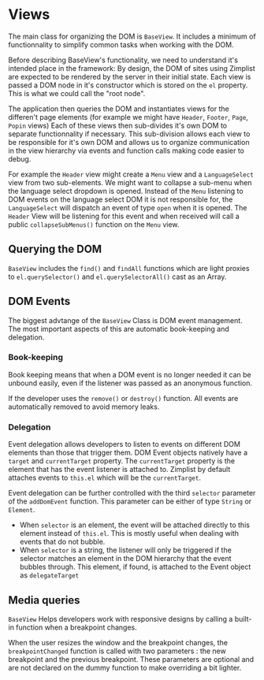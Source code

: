Views
=====

The main class for organizing the DOM is `BaseView`. It includes a minimum of functionnality to simplify common tasks when working with the DOM.

Before describing BaseView's functionality, we need to understand it's intended place in the framework: By design, the DOM of sites using Zimplist are expected to be rendered by the server in their initial state. Each view is passed a DOM node in it's constructor which is stored on the `el` property. This is what we could call the "root node".

 The application then queries the DOM and instantiates views for the differen't page elements (for example we might have `Header`, `Footer`, `Page`, `Popin` views) Each of these views then sub-divides it's own DOM to separate functionnality if necessary. This sub-division allows each view to be responsible for it's own DOM and allows us to organize communication in the view hierarchy via events and function calls making code easier to debug.

For example the `Header` view might create a `Menu` view and a `LanguageSelect` view from two sub-elements. We might want to collapse a sub-menu when the language select dropdown is opened. Instead of the `Menu` listening to DOM events on the language select DOM it is not responsible for, the `LanguageSelect` will dispatch an event of type `open` when it is opened. The `Header` View will be listening for this event and when received will call a public `collapseSubMenus()` function on the `Menu` view.

## Querying the DOM ##

`BaseView` includes the `find()` and `findAll` functions which are light proxies to `el.querySelector()` and `el.querySelectorAll()` cast as an Array.

## DOM Events ##

The biggest advtange of the `BaseView` Class is DOM event management. The most important aspects of this are automatic book-keeping and delegation. 

### Book-keeping ###
Book keeping means that when a DOM event is no longer needed it can be unbound easily, even if the listener was passed as an anonymous function.

If the developer uses the `remove()` or `destroy()` function. All events are automatically removed to avoid memory leaks.

### Delegation ###
Event delegation allows developers to listen to events on different DOM elements than those that trigger them. DOM Event objects natively have a `target` and `currentTarget` property. The `currentTarget` property is the element that has the event listener is attached to. Zimplist by default attaches events to `this.el` which will be the `currentTarget`.

Event delegation can be further controlled with the third `selector` parameter of the `addDomEvent` function. This parameter can be either of type `String` or `Element`. 

* When `selector` is an element, the event will be attached directly to this element instead of `this.el`. This is mostly useful when dealing with events that do not bubble.
* When `selector` is a string, the listener will only be triggered if the selector matches an element in the DOM hierarchy that the event bubbles through. This element, if found, is attached to the Event object as `delegateTarget`

## Media queries ##

`BaseView` Helps developers work with responsive designs by calling a built-in function when a breakpoint changes.

When the user resizes the window and the breakpoint changes, the `breakpointChanged` function is called with two parameters : the new breakpoint and the previous breakpoint. These parameters are optional and are not declared on the dummy function to make overriding a bit lighter.


